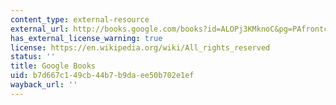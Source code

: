 ```yaml
---
content_type: external-resource
external_url: http://books.google.com/books?id=ALOPj3KMknoC&pg=PAfrontcover
has_external_license_warning: true
license: https://en.wikipedia.org/wiki/All_rights_reserved
status: ''
title: Google Books
uid: b7d667c1-49cb-44b7-b9da-ee50b702e1ef
wayback_url: ''
---
```

